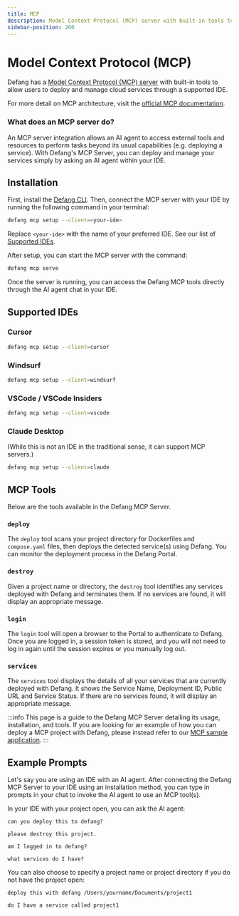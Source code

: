 ```yaml
---
title: MCP
description: Model Context Protocol (MCP) server with built-in tools to allow users to deploy with Defang through a supported IDE.
sidebar-position: 200
---
```


# Model Context Protocol (MCP)

Defang has a [Model Context Protocol (MCP) server](https://github.com/DefangLabs/defang) with built-in tools to allow users to deploy and manage cloud services through a
supported IDE.

For more detail on MCP architecture, visit the [official MCP documentation](https://modelcontextprotocol.io/introduction).

### What does an MCP server do?

An MCP server integration allows an AI agent to access external tools and resources to perform tasks beyond its usual capabilities (e.g. deploying a service). With Defang's MCP Server, you can deploy and manage your services simply by asking an AI agent within your IDE.

## Installation

First, install the [Defang CLI](/docs/getting-started). Then, connect the MCP server with your IDE by running the following command in your terminal:

```bash
defang mcp setup --client=<your-ide>
```

Replace `<your-ide>` with the name of your preferred IDE. See our list of [Supported IDEs](#supported-ides).

After setup, you can start the MCP server with the command:

```bash
defang mcp serve
```

Once the server is running, you can access the Defang MCP tools directly through the AI agent chat in your IDE.

## Supported IDEs

### Cursor

```bash
defang mcp setup --client=cursor
```

### Windsurf

```bash
defang mcp setup --client=windsurf
```

### VSCode / VSCode Insiders

```bash
defang mcp setup --client=vscode
```

### Claude Desktop

(While this is not an IDE in the traditional sense, it can support MCP servers.)

```bash
defang mcp setup --client=claude
```

## MCP Tools

Below are the tools available in the Defang MCP Server.

### `deploy`

The `deploy` tool scans your project directory for Dockerfiles and `compose.yaml` files, then deploys the detected service(s) using Defang. You can monitor the deployment process in the Defang Portal.

### `destroy`

Given a project name or directory, the `destroy` tool identifies any services deployed with Defang and terminates them. If no services are found, it will display an appropriate message.

### `login`

The `login` tool will open a browser to the Portal to authenticate to Defang. Once you are logged in, a session token is stored, and you will not need to log in again until the session expires or you manually log out.

### `services`

The `services` tool displays the details of all your services that are currently deployed with Defang. It shows the Service Name, Deployment ID, Public URL and Service Status. If there are no services found, it will display an appropriate message.

:::info
This page is a guide to the Defang MCP Server detailing its usage, installation, and tools. If you are looking for an example of how you can deploy a MCP project with Defang, please instead refer to our [MCP sample application](https://github.com/DefangLabs/samples/tree/main/samples/mcp).
:::

## Example Prompts

Let's say you are using an IDE with an AI agent. After connecting the Defang MCP Server to your IDE using an installation method, you can type in prompts in your chat to invoke the AI agent to use an MCP tool(s).

In your IDE with your project open, you can ask the AI agent:

```
can you deploy this to defang?
```

```
please destroy this project.
```

```
am I logged in to defang?
```

```
what services do I have?
```

You can also choose to specify a project name or project directory if you do not have the project open:

```
deploy this with defang /Users/yourname/Documents/project1
```

```
do I have a service called project1
```
